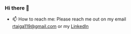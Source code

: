 ### Hi there 👋

- 📫 How to reach me: Please reach me out on my email [rtaiga119@gmail.com](rtaiga119@gmail.com) or my [LinkedIn](https://www.linkedin.com/in/rio-taiga/)

<!--
**riotaiga/riotaiga** is a ✨ _special_ ✨ repository because its `README.md` (this file) appears on your GitHub profile.

Here are some ideas to get you started:

- 🔭 I’m currently working on ...
- 🌱 I’m currently learning ...
- 👯 I’m looking to collaborate on ...
- 🤔 I’m looking for help with ...
- 💬 Ask me about ...

- 😄 Pronouns: ...
- ⚡ Fun fact: ...
-->
